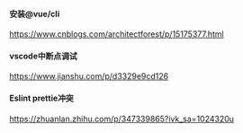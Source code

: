 #### 安装@vue/cli

https://www.cnblogs.com/architectforest/p/15175377.html



#### vscode中断点调试

https://www.jianshu.com/p/d3329e9cd126



#### Eslint prettie冲突

https://zhuanlan.zhihu.com/p/347339865?ivk_sa=1024320u